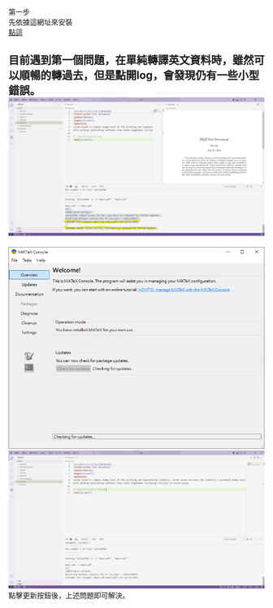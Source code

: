 第一步  
先依據這網址來安裝  
[點這](https://hackmd.io/@WeiHeng/rkxi0RC-2)



目前遇到第一個問題，在單純轉譯英文資料時，雖然可以順暢的轉過去，但是點開log，會發現仍有一些小型錯誤。
![alt text](image/1.png)
---------
![alt text](image/2.png)
![alt text](image/3.png)
點擊更新按鈕後，上述問題即可解決。